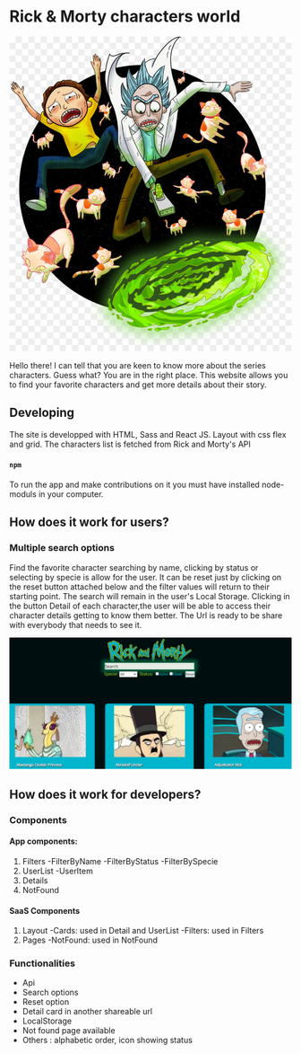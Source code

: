 # Rick & Morty characters world

![Rick&Morty](https://github.com/Adalab/modulo-3-evaluacion-final-VirginiaMSordo/blob/main/r&m%20readme.jpg?raw=true)

Hello there! I can tell that you are keen to know more about the series characters. Guess what? You are in the right place.
This website allows you to find your favorite characters and get more details about their story.

## Developing

The site is developped with HTML, Sass and React JS. Layout with css flex and grid.
The characters list is fetched from Rick and Morty's API [](https://rickandmortyapi.com/documentation/#get-all-characters)

#### `npm `

To run the app and make contributions on it you must have installed node-moduls in your computer.

## How does it work for users?

### Multiple search options

Find the favorite character searching by name, clicking by status or selecting by specie is allow for the user. It can be reset just by clicking on the reset button attached below and the filter values will return to their starting point. The search will remain in the user's Local Storage. Clicking in the button Detail of each character,the user will be able to access their character details getting to know them better. The Url is ready to be share with everybody that needs to see it.

![](https://github.com/Adalab/modulo-3-evaluacion-final-VirginiaMSordo/blob/main/cap-readme.PNG?raw=true)

## How does it work for developers?

### Components

#### App components:

1. Filters
   -FilterByName
   -FilterByStatus
   -FilterBySpecie
2. UserList
   -UserItem
3. Details
4. NotFound

#### SaaS Components

1. Layout
   -Cards: used in Detail and UserList
   -Filters: used in Filters
2. Pages
   -NotFound: used in NotFound

### Functionalities

- Api
- Search options
- Reset option
- Detail card in another shareable url
- LocalStorage
- Not found page available
- Others : alphabetic order, icon showing status
